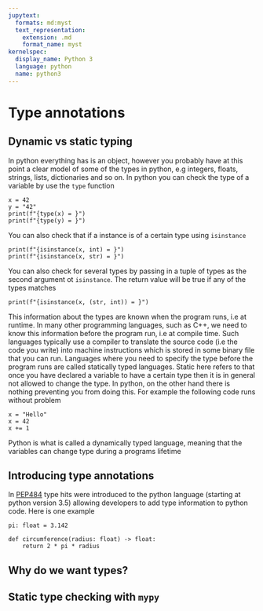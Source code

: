 ```yaml
---
jupytext:
  formats: md:myst
  text_representation:
    extension: .md
    format_name: myst
kernelspec:
  display_name: Python 3
  language: python
  name: python3
---
```


# Type annotations


## Dynamic vs static typing

In python everything has is an object, however you probably have at this point a clear model of some of the types in python, e.g integers, floats, strings, lists, dictionaries and so on. In python you can check the type of a variable by use the `type` function
```{code-cell} python3
x = 42
y = "42"
print(f"{type(x) = }")
print(f"{type(y) = }")
```
You can also check that if a instance is of a certain type using `isinstance`
```{code-cell} python3
print(f"{isinstance(x, int) = }")
print(f"{isinstance(x, str) = }")
```
You can also check for several types by passing in a tuple of types as the second argument ot `isinstance`. The return value will be true if any of the types matches
```{code-cell} python3
print(f"{isinstance(x, (str, int)) = }")
```
This information about the types are known when the program runs, i.e at runtime. In many other programming languages, such as C++, we need to know this information before the program run, i.e at compile time. Such languages typically use a compiler to translate the source code (i.e the code you write) into machine instructions which is stored in some binary file that you can run. Languages where you need to specify the type before the program runs are called statically typed languages. Static here refers to that once you have declared a variable to have a certain type then it is in general not allowed to change the type. In python, on the other hand there is nothing preventing you from doing this. For example the following code runs without problem
```{code-cell} python3
x = "Hello"
x = 42
x += 1
```
Python is what is called a dynamically typed language, meaning that the variables can change type during a programs lifetime

## Introducing type annotations
In [PEP484](https://peps.python.org/pep-0484/) type hits were introduced to the python language (starting at python version 3.5) allowing developers to add type information to python code. Here is one example

```
pi: float = 3.142

def circumference(radius: float) -> float:
    return 2 * pi * radius
```


## Why do we want types?


## Static type checking with `mypy`
